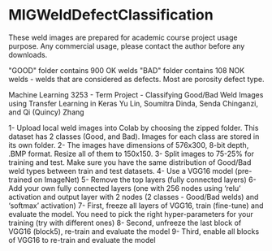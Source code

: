 # MIGWeldDefectClassification
These weld images are prepared for academic course project usage purpose. Any commercial usage, please contact the author before any downloads. 

"GOOD" folder contains 900 OK welds
"BAD" folder contains 108 NOK welds - welds that are considered as defects. Most are porosity defect type. 

Machine Learning 3253 - Term Project - Classifying Good/Bad Weld Images using Transfer Learning in Keras
Yu Lin, Soumitra Dinda, Senda Chinganzi, and Qi (Quincy) Zhang

1- Upload local weld images into Colab by choosing the zipped folder. This dataset has 2 classes (Good, and Bad). Images for each class are stored in its own folder.
2- The images have dimensions of 576x300, 8-bit depth, .BMP format. Resize all of them to 150x150.
3- Split images to 75-25% for training and test. Make sure you have the same distribution of Good/Bad weld types between train and test datasets.
4- Use a VGG16 model (pre-trained on ImageNet)
5- Remove the top layers (fully connected layers)
6- Add your own fully connected layers (one with 256 nodes using ‘relu’ activation and output layer with 2 nodes (2 classes - Good/Bad welds) and ‘softmax’ activation)
7- First, freeze all layers of VGG16, train (fine-tune) and evaluate the model. You need to pick the right hyper-parameters for your training (try with different ones)
8- Second, unfreeze the last block of VGG16 (block5), re-train and evaluate the model
9- Third, enable all blocks of VGG16 to re-train and evaluate the model
